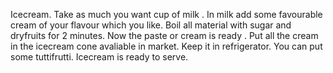Icecream.
Take as much you want cup of milk .
In milk add some favourable cream of your flavour which you like.
Boil all material with sugar and dryfruits for 2 minutes.
Now the paste or cream is ready .
Put all the cream in the icecream cone avaliable in market.
Keep it in refrigerator.
You can put some tuttifrutti.
Icecream is ready to serve.